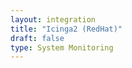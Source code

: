 ```yaml
---
layout: integration 
title: "Icinga2 (RedHat)"
draft: false
type: System Monitoring
---
```


<!-- docs-include _integrations/icinga2/beta.md -->

<!-- docs-include _integrations/agent-common/install/local-installation.md:::SOURCE_SYSTEM_NAME=Icinga2:::PLATFORM_NAME=RedHat:::PLATFORM_LOWER=redhat -->

<!-- section-separator -->

<!-- docs-include _integrations/icinga2/common.md -->

<!-- section-separator -->

<!-- docs-include _integrations/agent-common/configure-agent/icinga2.md -->

<!-- section-separator -->

<!-- docs-include _integrations/agent-common/configure-agent/permissions.md -->

<!-- section-separator -->

<!-- docs-include _integrations/agent-common/start-and-summary/generic.md:::SOURCE_SYSTEM_NAME=Icinga2:::PLATFORM=redhat -->
